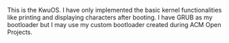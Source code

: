 This is the KwuOS.
I have only implemented the basic kernel functionalities like printing and displaying characters after booting. I have GRUB as my bootloader but I may use my custom bootloader created during ACM Open Projects.  
